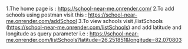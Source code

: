 1.The home page is : https://school-near-me.onrender.com/
2.To add schools using postman visit this : https://school-near-me.onrender.com/addSchool
3.To view schools visit /listSchools (https://school-near-me.onrender.com/listSchools) and add latitude and longitude as query parameter 
  i.e : https://school-near-me.onrender.com/listSchools?latitude=26.251851&longitude=82.070803
